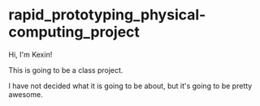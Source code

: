 # rapid_prototyping_physical-computing_project
Hi, I'm Kexin!

This is going to be a class project.

I have not decided what it is going to be about, but it's going to be pretty awesome.
